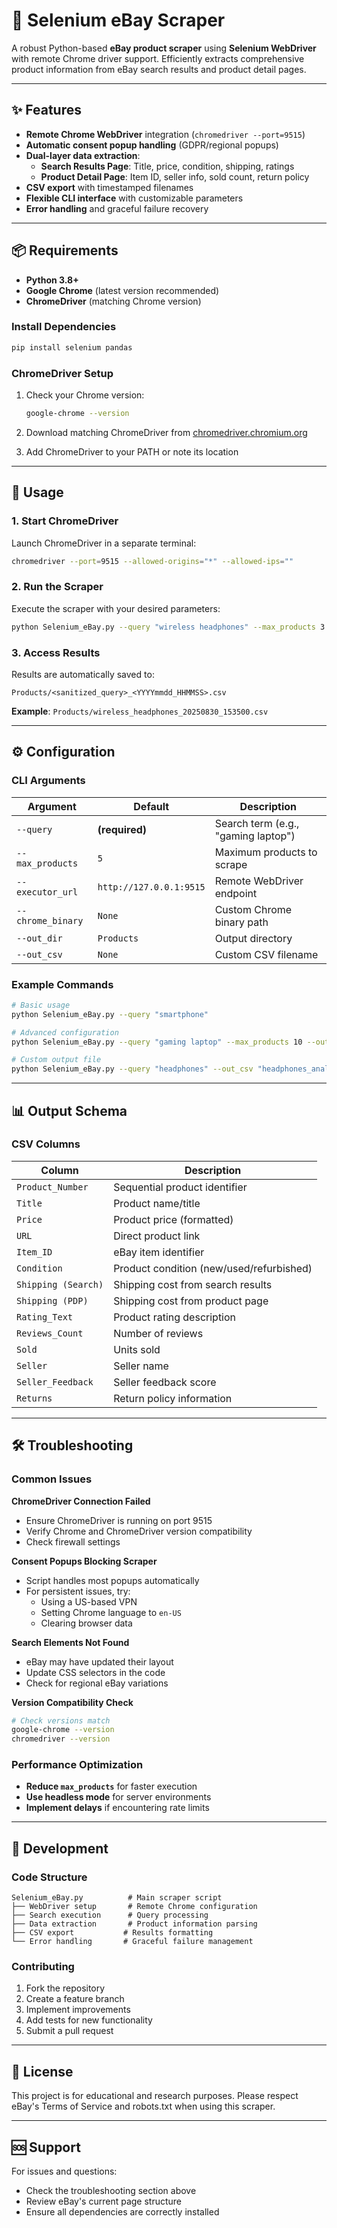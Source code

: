 # 🛒 Selenium eBay Scraper

A robust Python-based **eBay product scraper** using **Selenium WebDriver** with remote Chrome driver support. Efficiently extracts comprehensive product information from eBay search results and product detail pages.

---

## ✨ Features

- **Remote Chrome WebDriver** integration (`chromedriver --port=9515`)
- **Automatic consent popup handling** (GDPR/regional popups)
- **Dual-layer data extraction**:
  - **Search Results Page**: Title, price, condition, shipping, ratings
  - **Product Detail Page**: Item ID, seller info, sold count, return policy
- **CSV export** with timestamped filenames
- **Flexible CLI interface** with customizable parameters
- **Error handling** and graceful failure recovery

---

## 📦 Requirements

- **Python 3.8+**
- **Google Chrome** (latest version recommended)
- **ChromeDriver** (matching Chrome version)

### Install Dependencies

```bash
pip install selenium pandas
```

### ChromeDriver Setup

1. Check your Chrome version:
   ```bash
   google-chrome --version
   ```

2. Download matching ChromeDriver from [chromedriver.chromium.org](https://chromedriver.chromium.org/)

3. Add ChromeDriver to your PATH or note its location

---

## 🚀 Usage

### 1. Start ChromeDriver

Launch ChromeDriver in a separate terminal:

```bash
chromedriver --port=9515 --allowed-origins="*" --allowed-ips=""
```

### 2. Run the Scraper

Execute the scraper with your desired parameters:

```bash
python Selenium_eBay.py --query "wireless headphones" --max_products 3
```

### 3. Access Results

Results are automatically saved to:
```
Products/<sanitized_query>_<YYYYmmdd_HHMMSS>.csv
```

**Example**: `Products/wireless_headphones_20250830_153500.csv`

---

## ⚙️ Configuration

### CLI Arguments

| Argument | Default | Description |
|----------|---------|-------------|
| `--query` | **(required)** | Search term (e.g., "gaming laptop") |
| `--max_products` | `5` | Maximum products to scrape |
| `--executor_url` | `http://127.0.0.1:9515` | Remote WebDriver endpoint |
| `--chrome_binary` | `None` | Custom Chrome binary path |
| `--out_dir` | `Products` | Output directory |
| `--out_csv` | `None` | Custom CSV filename |

### Example Commands

```bash
# Basic usage
python Selenium_eBay.py --query "smartphone"

# Advanced configuration
python Selenium_eBay.py --query "gaming laptop" --max_products 10 --out_dir "results" --chrome_binary "/usr/bin/google-chrome"

# Custom output file
python Selenium_eBay.py --query "headphones" --out_csv "headphones_analysis.csv"
```

---

## 📊 Output Schema

### CSV Columns

| Column | Description |
|--------|-------------|
| `Product_Number` | Sequential product identifier |
| `Title` | Product name/title |
| `Price` | Product price (formatted) |
| `URL` | Direct product link |
| `Item_ID` | eBay item identifier |
| `Condition` | Product condition (new/used/refurbished) |
| `Shipping (Search)` | Shipping cost from search results |
| `Shipping (PDP)` | Shipping cost from product page |
| `Rating_Text` | Product rating description |
| `Reviews_Count` | Number of reviews |
| `Sold` | Units sold |
| `Seller` | Seller name |
| `Seller_Feedback` | Seller feedback score |
| `Returns` | Return policy information |

---

## 🛠 Troubleshooting

### Common Issues

**ChromeDriver Connection Failed**
- Ensure ChromeDriver is running on port 9515
- Verify Chrome and ChromeDriver version compatibility
- Check firewall settings

**Consent Popups Blocking Scraper**
- Script handles most popups automatically
- For persistent issues, try:
  - Using a US-based VPN
  - Setting Chrome language to `en-US`
  - Clearing browser data

**Search Elements Not Found**
- eBay may have updated their layout
- Update CSS selectors in the code
- Check for regional eBay variations

**Version Compatibility Check**
```bash
# Check versions match
google-chrome --version
chromedriver --version
```

### Performance Optimization

- **Reduce `max_products`** for faster execution
- **Use headless mode** for server environments
- **Implement delays** if encountering rate limits

---

## 🔧 Development

### Code Structure
```
Selenium_eBay.py          # Main scraper script
├── WebDriver setup       # Remote Chrome configuration  
├── Search execution      # Query processing
├── Data extraction       # Product information parsing
├── CSV export           # Results formatting
└── Error handling       # Graceful failure management
```

### Contributing

1. Fork the repository
2. Create a feature branch
3. Implement improvements
4. Add tests for new functionality
5. Submit a pull request

---

## 📄 License

This project is for educational and research purposes. Please respect eBay's Terms of Service and robots.txt when using this scraper.

---

## 🆘 Support

For issues and questions:
- Check the troubleshooting section above
- Review eBay's current page structure
- Ensure all dependencies are correctly installed